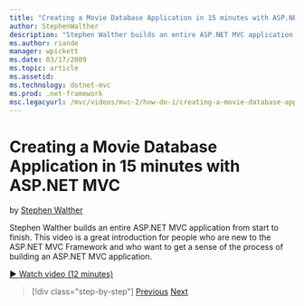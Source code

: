 ```yaml
---
title: "Creating a Movie Database Application in 15 minutes with ASP.NET MVC | Microsoft Docs"
author: StephenWalther
description: "Stephen Walther builds an entire ASP.NET MVC application from start to finish. This video is a great introduction for people who are new to the ASP.NET MVC F..."
ms.author: riande
manager: wpickett
ms.date: 03/17/2009
ms.topic: article
ms.assetid: 
ms.technology: dotnet-mvc
ms.prod: .net-framework
msc.legacyurl: /mvc/videos/mvc-2/how-do-i/creating-a-movie-database-application-in-15-minutes-with-aspnet-mvc
---
```

Creating a Movie Database Application in 15 minutes with ASP.NET MVC
====================
by [Stephen Walther](https://github.com/StephenWalther)

Stephen Walther builds an entire ASP.NET MVC application from start to finish. This video is a great introduction for people who are new to the ASP.NET MVC Framework and who want to get a sense of the process of building an ASP.NET MVC application.

[&#9654; Watch video (12 minutes)](https://channel9.msdn.com/Blogs/ASP-NET-Site-Videos/creating-a-movie-database-application-in-15-minutes-with-aspnet-mvc)

>[!div class="step-by-step"] [Previous](creating-a-tasklist-application-with-aspnet-mvc.md) [Next](understanding-models-views-and-controllers.md)
